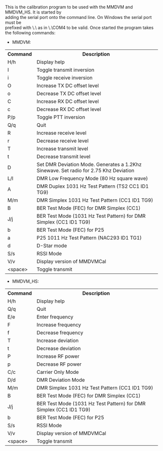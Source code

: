 This is the calibration program to be used with the MMDVM and MMDVM_HS. It is started by  
adding the serial port onto the command line. On Windows the serial port must be  
prefixed with \\.\ as in \\.\COM4 to be valid. Once started the program takes  
the following commands:  

- MMDVM:

<table>
<tr><th>Command</th><th>Description</th></tr>
<tr><td>H/h</td><td>Display help</td></tr>
<tr><td>I</td><td>Toggle transmit inversion</td><tr>
<tr><td>i</td><td>Toggle receive inversion</td></tr>
<tr><td>O</td><td>Increase TX DC offset level</td></tr>
<tr><td>o</td><td>Decrease TX DC offset level</td></tr>
<tr><td>C</td><td>Increase RX DC offset level</td></tr>
<tr><td>c</td><td>Decrease RX DC offset level</td></tr>
<tr><td>P/p</td><td>Toggle PTT inversion</td></tr>
<tr><td>Q/q</td><td>Quit</td></tr>
<tr><td>R</td><td>Increase receive level</td></tr>
<tr><td>r</td><td>Decrease receive level</td></tr>
<tr><td>T</td><td>Increase transmit level</td></tr>
<tr><td>t</td><td>Decrease transmit level</td></tr>
<tr><td>D</td><td>Set DMR Deviation Mode. Generates a 1.2Khz Sinewave. Set radio for 2.75 Khz Deviation</td></tr>
<tr><td>L/l</td><td>DMR Low Frequency Mode (80 Hz square wave)</td></tr>
<tr><td>A</td><td>DMR Duplex 1031 Hz Test Pattern (TS2 CC1 ID1 TG9)</td></tr>
<tr><td>M/m</td><td>DMR Simplex 1031 Hz Test Pattern (CC1 ID1 TG9)</td></tr>
<tr><td>B</td><td>BER Test Mode (FEC) for DMR Simplex (CC1)</td></tr>
<tr><td>J/j</td><td>BER Test Mode (1031 Hz Test Pattern) for DMR Simplex (CC1 ID1 TG9)</td></tr>
<tr><td>b</td><td>BER Test Mode (FEC) for P25</td></tr>
<tr><td>a</td><td>P25 1011 Hz Test Pattern (NAC293 ID1 TG1)</td></tr>
<tr><td>d</td><td>D-Star mode</td></tr>
<tr><td>S/s</td><td>RSSI Mode</td></tr>
<tr><td>V/v</td><td>Display version of MMDVMCal</td></tr>
<tr><td>&lt;space&gt;</td><td>Toggle transmit</td></tr>
</table>

- MMDVM_HS:

<table>
<tr><th>Command</th><th>Description</th></tr>
<tr><td>H/h</td><td>Display help</td></tr>
<tr><td>Q/q</td><td>Quit</td></tr>
<tr><td>E/e</td><td>Enter frequency</td><tr>
<tr><td>F</td><td>Increase frequency</td></tr>
<tr><td>f</td><td>Decrease frequency</td></tr>
<tr><td>T</td><td>Increase deviation</td></tr>
<tr><td>t</td><td>Decrease deviation</td></tr>
<tr><td>P</td><td>Increase RF power</td></tr>
<tr><td>p</td><td>Decrease RF power</td></tr>
<tr><td>C/c</td><td>Carrier Only Mode</td></tr>
<tr><td>D/d</td><td>DMR Deviation Mode</td></tr>
<tr><td>M/m</td><td>DMR Simplex 1031 Hz Test Pattern (CC1 ID1 TG9)</td></tr>
<tr><td>B</td><td>BER Test Mode (FEC) for DMR Simplex (CC1)</td></tr>
<tr><td>J/j</td><td>BER Test Mode (1031 Hz Test Pattern) for DMR Simplex (CC1 ID1 TG9)</td></tr>
<tr><td>b</td><td>BER Test Mode (FEC) for P25</td></tr>
<tr><td>S/s</td><td>RSSI Mode</td></tr>
<tr><td>V/v</td><td>Display version of MMDVMCal</td></tr>
<tr><td>&lt;space&gt;</td><td>Toggle transmit</td></tr>
</table>
